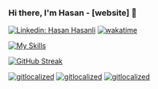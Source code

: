 ### Hi there, I'm Hasan - [website] 👋
[![Linkedin: Hasan Hasanli](https://img.shields.io/badge/-HasanHasanli-gray?style=flat-square&logo=Linkedin&logoColor=white&link=https://https://www.linkedin.com/in/hasanli-hasan/)](https://www.linkedin.com/in/hasanli-hasan/)
[![wakatime](https://wakatime.com/badge/user/018d58e9-43d6-40f3-b7a5-3a4d306d2aed.svg)](https://wakatime.com/@018d58e9-43d6-40f3-b7a5-3a4d306d2aed)
<br />

 [![My Skills](https://skillicons.dev/icons?i=html,css,js,bootstrap,tailwind,react,redux,jquery,php,laravel,cs,dotnet,docker,mongodb,mysql,postgres,firebase,github,netlify,visualstudio,vscode&perline=21)](https://skillicons.dev)
  
 [![GitHub Streak](https://streak-stats.demolab.com/?user=hasanlee&theme=dark)](https://git.io/streak-stats)

 [![gitlocalized ](https://gitlocalize.com/repo/9828/az/badge.svg)](https://gitlocalize.com/repo/9828/az?utm_source=badge)
 [![gitlocalized ](https://gitlocalize.com/repo/9828/ru/badge.svg)](https://gitlocalize.com/repo/9828/ru?utm_source=badge)
 [![gitlocalized ](https://gitlocalize.com/repo/9828/tr/badge.svg)](https://gitlocalize.com/repo/9828/tr?utm_source=badge)
